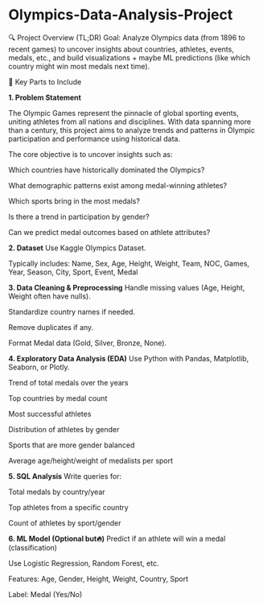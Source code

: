 # Olympics-Data-Analysis-Project

🔍 Project Overview (TL;DR)
Goal: Analyze Olympics data (from 1896 to recent games) to uncover insights about countries, athletes, events, medals, etc., and build visualizations + maybe ML predictions (like which country might win most medals next time).

💼 Key Parts to Include

**1. Problem Statement**

The Olympic Games represent the pinnacle of global sporting events, uniting athletes from all nations and disciplines. With data spanning more than a century, this project aims to analyze trends and patterns in Olympic participation and performance using historical data.

The core objective is to uncover insights such as:

Which countries have historically dominated the Olympics?

What demographic patterns exist among medal-winning athletes?

Which sports bring in the most medals?

Is there a trend in participation by gender?

Can we predict medal outcomes based on athlete attributes?

**2. Dataset**
Use Kaggle Olympics Dataset.

Typically includes: Name, Sex, Age, Height, Weight, Team, NOC, Games, Year, Season, City, Sport, Event, Medal

**3. Data Cleaning & Preprocessing**
Handle missing values (Age, Height, Weight often have nulls).

Standardize country names if needed.

Remove duplicates if any.

Format Medal data (Gold, Silver, Bronze, None).

**4. Exploratory Data Analysis (EDA)**
Use Python with Pandas, Matplotlib, Seaborn, or Plotly.

Trend of total medals over the years

Top countries by medal count

Most successful athletes

Distribution of athletes by gender

Sports that are more gender balanced

Average age/height/weight of medalists per sport

**5. SQL Analysis**
Write queries for:

Total medals by country/year

Top athletes from a specific country

Count of athletes by sport/gender

**6. ML Model (Optional but🔥)**
Predict if an athlete will win a medal (classification)

Use Logistic Regression, Random Forest, etc.

Features: Age, Gender, Height, Weight, Country, Sport

Label: Medal (Yes/No)
